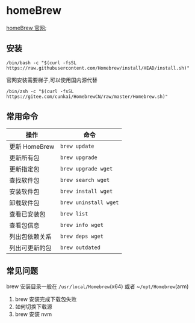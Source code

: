 # homeBrew

[homeBrew 官网](https://brew.sh/index_zh-cn);

## 安装

```sh:no-line-numbers
/bin/bash -c "$(curl -fsSL https://raw.githubusercontent.com/Homebrew/install/HEAD/install.sh)"
```

官网安装需要梯子,可以使用国内源代替

```sh:no-line-numbers
/bin/zsh -c "$(curl -fsSL https://gitee.com/cunkai/HomebrewCN/raw/master/Homebrew.sh)"
```

## 常用命令

| 操作           | 命令                  |
| -------------- | --------------------- |
| 更新 HomeBrew  | `brew update`         |
| 更新所有包     | `brew upgrade`        |
| 更新指定包     | `brew upgrade wget`   |
| 查找软件包     | `brew search wget`    |
| 安装软件包     | `brew install wget`   |
| 卸载软件包     | `brew uninstall wget` |
| 查看已安装包   | `brew list`           |
| 查看包信息     | `brew info wget`      |
| 列出包依赖关系 | `brew deps wget`      |
| 列出可更新的包 | `brew outdated `      |

## 常见问题

brew 安装目录一般在 `/usr/local/Homebrew`(x64) 或者 ~`/opt/Homebrew`(arm)

1. brew 安装完成下载包失败
2. 如何切换下载源
3. brew 安装 nvm

